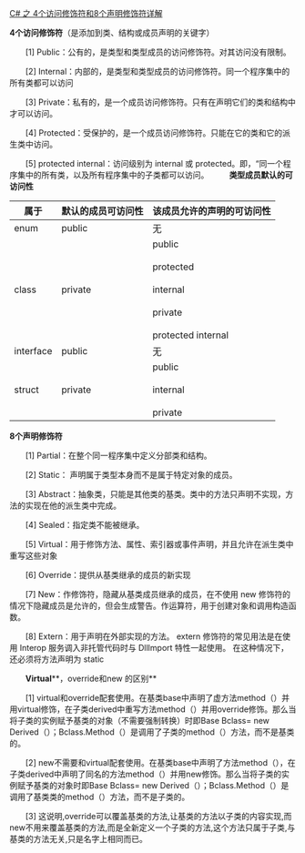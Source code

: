 [C# 之 4个访问修饰符和8个声明修饰符详解](https://www.cnblogs.com/xinaixia/p/5775471.html "发布于 2016-08-16 10:40")

**4个访问修饰符**（是添加到类、结构或成员声明的关键字）

　　[1] Public：公有的，是类型和类型成员的访问修饰符。对其访问没有限制。

　　[2] Internal：内部的，是类型和类型成员的访问修饰符。同一个程序集中的所有类都可以访问

　　[3] Private：私有的，是一个成员访问修饰符。只有在声明它们的类和结构中才可以访问。

　　[4] Protected：受保护的，是一个成员访问修饰符。只能在它的类和它的派生类中访问。

　　[5] protected internal：访问级别为 internal 或 protected。即，“同一个程序集中的所有类，以及所有程序集中的子类都可以访问。
　　
**类型成员默认的可访问性**

| 属于        | 默认的成员可访问性 | 该成员允许的声明的可访问性                                                                    |
| --------- | --------- | -------------------------------------------------------------------------------- |
| enum      | public    | 无                                                                                |
| class     | private   | public<br><br>protected<br><br>internal<br><br>private<br><br>protected internal |
| interface | public    | 无                                                                                |
| struct    | private   | public<br><br>internal<br><br>private                                            |


**8个声明修饰符**

　　[1] Partial：在整个同一程序集中定义分部类和结构。

　　[2] Static： 声明属于类型本身而不是属于特定对象的成员。

　　[3] Abstract：抽象类，只能是其他类的基类。类中的方法只声明不实现，方法的实现在他的派生类中完成。

　　[4] Sealed：指定类不能被继承。

　　[5] Virtual：用于修饰方法、属性、索引器或事件声明，并且允许在派生类中重写这些对象

　　[6] Override：提供从基类继承的成员的新实现

　　[7] New：作修饰符，隐藏从基类成员继承的成员，在不使用 new 修饰符的情况下隐藏成员是允许的，但会生成警告。作运算符，用于创建对象和调用构造函数。

　　[8] Extern：用于声明在外部实现的方法。 extern 修饰符的常见用法是在使用 Interop 服务调入非托管代码时与 DllImport 特性一起使用。 在这种情况下，还必须将方法声明为 static

　　**Virtual****，override和new 的区别**

　　[1] virtual和override配套使用。在基类base中声明了虚方法method（）并用virtual修饰，在子类derived中重写方法method（）并用override修饰。那么当将子类的实例赋予基类的对象（不需要强制转换）时即Base Bclass= new Derived（）；Bclass.Method（）是调用了子类的method（）方法，而不是基类的。

　　[2] new不需要和virtual配套使用。在基类base中声明了方法method（），在子类derived中声明了同名的方法method（）并用new修饰。那么当将子类的实例赋予基类的对象时即Base Bclass= new Derived（）；Bclass.Method（）是调用了基类类的method（）方法，而不是子类的。

　　[3] 这说明,override可以覆盖基类的方法,让基类的方法以子类的内容实现,而new不用来覆盖基类的方法,而是全新定义一个子类的方法,这个方法只属于子类,与基类的方法无关,只是名字上相同而已。